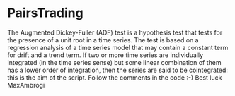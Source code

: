 # PairsTrading
The Augmented Dickey-Fuller (ADF) test is a hypothesis test that tests for the presence of a unit root in a time series. 
The test is based on a regression analysis of a time series model that may contain a constant term for drift and a trend term. 
If two or more time series are individually integrated (in the time series sense) but some linear combination of them has a lower order of integration, then the series are said to be cointegrated: this is the aim of the script.
Follow the comments in the code :-)
Best luck
MaxAmbrogi
